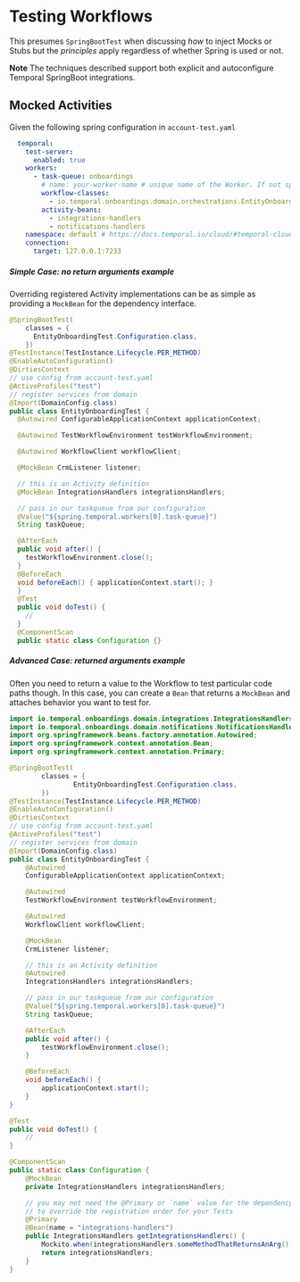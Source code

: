 # Testing Workflows

This presumes `SpringBootTest` when discussing _how_ to inject Mocks or Stubs but the
_principles_ apply regardless of whether Spring is used or not.

**Note**
The techniques described support both explicit and autoconfigure Temporal SpringBoot integrations.

## Mocked Activities

Given the following spring configuration in `account-test.yaml`
```yaml
  temporal:
    test-server:
      enabled: true
    workers:
      - task-queue: onboardings
        # name: your-worker-name # unique name of the Worker. If not specified, Task Queue is used as the Worker name.
        workflow-classes:
          - io.temporal.onboardings.domain.orchestrations.EntityOnboardingImpl
        activity-beans:
          - integrations-handlers
          - notifications-handlers
    namespace: default # https://docs.temporal.io/cloud/#temporal-cloud-namespace-id
    connection:
      target: 127.0.0.1:7233

```


##### _Simple Case: no return arguments example_
Overriding registered Activity implementations can be as simple as providing a `MockBean` for the dependency interface.

```java
@SpringBootTest(
    classes = {
      EntityOnboardingTest.Configuration.class,
    })
@TestInstance(TestInstance.Lifecycle.PER_METHOD)
@EnableAutoConfiguration()
@DirtiesContext
// use config from account-test.yaml
@ActiveProfiles("test")
// register services from domain
@Import(DomainConfig.class)
public class EntityOnboardingTest {
  @Autowired ConfigurableApplicationContext applicationContext;

  @Autowired TestWorkflowEnvironment testWorkflowEnvironment;

  @Autowired WorkflowClient workflowClient;

  @MockBean CrmListener listener;

  // this is an Activity definition
  @MockBean IntegrationsHandlers integrationsHandlers;

  // pass in our taskqueue from our configuration
  @Value("${spring.temporal.workers[0].task-queue}")
  String taskQueue;

  @AfterEach
  public void after() {
    testWorkflowEnvironment.close();
  }
  @BeforeEach
  void beforeEach() { applicationContext.start(); }
  }
  @Test
  public void doTest() {
    //
  }
  @ComponentScan
  public static class Configuration {}
```

##### _Advanced Case: returned arguments example_

Often you need to return a value to the Workflow to test particular code paths though.
In this case, you can create a `Bean` that returns a `MockBean` and attaches behavior
you want to test for.

```java
import io.temporal.onboardings.domain.integrations.IntegrationsHandlers;
import io.temporal.onboardings.domain.notifications.NotificationsHandlers;
import org.springframework.beans.factory.annotation.Autowired;
import org.springframework.context.annotation.Bean;
import org.springframework.context.annotation.Primary;

@SpringBootTest(
        classes = {
                EntityOnboardingTest.Configuration.class,
        })
@TestInstance(TestInstance.Lifecycle.PER_METHOD)
@EnableAutoConfiguration()
@DirtiesContext
// use config from account-test.yaml
@ActiveProfiles("test")
// register services from domain
@Import(DomainConfig.class)
public class EntityOnboardingTest {
    @Autowired
    ConfigurableApplicationContext applicationContext;

    @Autowired
    TestWorkflowEnvironment testWorkflowEnvironment;

    @Autowired
    WorkflowClient workflowClient;

    @MockBean
    CrmListener listener;

    // this is an Activity definition
    @Autowired
    IntegrationsHandlers integrationsHandlers;

    // pass in our taskqueue from our configuration
    @Value("${spring.temporal.workers[0].task-queue}")
    String taskQueue;

    @AfterEach
    public void after() {
        testWorkflowEnvironment.close();
    }

    @BeforeEach
    void beforeEach() {
        applicationContext.start();
    }
}

@Test
public void doTest() {
    //
}

@ComponentScan
public static class Configuration {
    @MockBean
    private IntegrationsHandlers integrationsHandlers;

    // you may not need the @Primary or `name` value for the dependency
    // to override the registration order for your Tests
    @Primary
    @Bean(name = "integrations-handlers")
    public IntegrationsHandlers getIntegrationsHandlers() {
        Mockito.when(integrationsHandlers.someMethodThatReturnsAnArg()).thenReturn("foo");
        return integrationsHandlers;
    }
}
```

